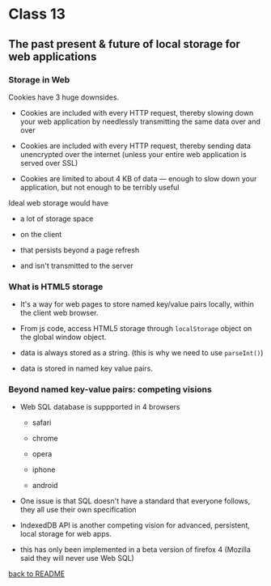 # Class 13

## The past present & future of local storage for web applications

### Storage in Web

Cookies have 3 huge downsides.

- Cookies are included with every HTTP request, thereby slowing down your web application by needlessly transmitting the same data over and over

- Cookies are included with every HTTP request, thereby sending data unencrypted over the internet (unless your entire web application is served over SSL)

- Cookies are limited to about 4 KB of data — enough to slow down your application, but not enough to be terribly useful

Ideal web storage would have

- a lot of storage space

- on the client

- that persists beyond a page refresh

- and isn't transmitted to the server

### What is HTML5 storage

- It's a way for web pages to store named key/value pairs locally, within the client web browser.

- From js code, access HTML5 storage through `localStorage` object on the global window object.

- data is always stored as a string. (this is why we need to use `parseInt()`)

- data is stored in named key value pairs.

### Beyond named key-value pairs: competing visions

- Web SQL database is suppported in 4 browsers

  - safari

  - chrome

  - opera

  - iphone

  - android

- One issue is that SQL doesn't have a standard that everyone follows, they all use their own specification

- IndexedDB API is another competing vision for advanced, persistent, local storage for web apps.

- this has only been implemented in a beta version of firefox 4 (Mozilla said they will never use Web SQL)

[back to README](README.md)
